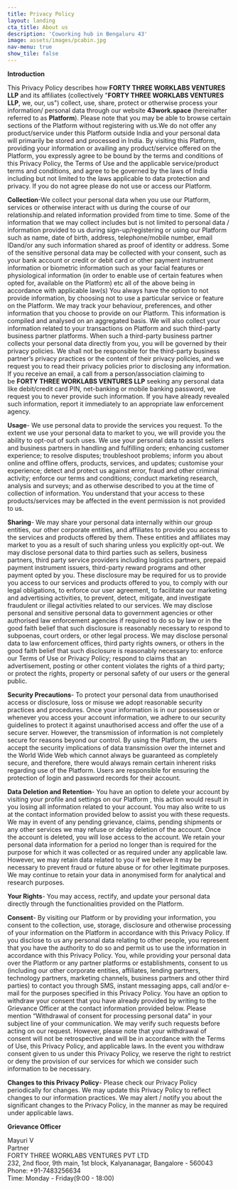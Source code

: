 ```yaml
---
title: Privacy Policy
layout: landing
cta_title: About us
description: 'Coworking hub in Bengaluru 43'
image: assets/images/pcabin.jpg
nav-menu: true
show_tile: false
---
```


**Introduction**

This Privacy Policy describes how **FORTY THREE WORKLABS VENTURES LLP** and its affiliates (collectively "**FORTY THREE WORKLABS VENTURES LLP**, we, our, us") collect, use, share, protect or otherwise process your information/ personal data through our website **43work.space** (hereinafter referred to as **Platform**). Please note that you may be able to browse certain sections of the Platform without registering with us.We do not offer any product/service under this Platform outside India and your personal data will primarily be stored and processed in India. By visiting this Platform, providing your information or availing any product/service offered on the Platform, you expressly agree to be bound by the terms and conditions of this Privacy Policy, the Terms of Use and the applicable service/product terms and conditions, and agree to be governed by the laws of India including but not limited to the laws applicable to data protection and privacy. If you do not agree please do not use or access our Platform.

**Collection**\-We collect your personal data when you use our Platform, services or otherwise interact with us during the course of our relationship.and related information provided from time to time. Some of the information that we may collect includes but is not limited to personal data / information provided to us during sign-up/registering or using our Platform such as name, date of birth, address, telephone/mobile number, email IDand/or any such information shared as proof of identity or address. Some of the sensitive personal data may be collected with your consent, such as your bank account or credit or debit card or other payment instrument information or biometric information such as your facial features or physiological information (in order to enable use of certain features when opted for, available on the Platform) etc all of the above being in accordance with applicable law(s) You always have the option to not provide information, by choosing not to use a particular service or feature on the Platform. We may track your behaviour, preferences, and other information that you choose to provide on our Platform. This information is compiled and analysed on an aggregated basis. We will also collect your information related to your transactions on Platform and such third-party business partner platforms. When such a third-party business partner collects your personal data directly from you, you will be governed by their privacy policies. We shall not be responsible for the third-party business partner’s privacy practices or the content of their privacy policies, and we request you to read their privacy policies prior to disclosing any information. If you receive an email, a call from a person/association claiming to be **FORTY THREE WORKLABS VENTURES LLP** seeking any personal data like debit/credit card PIN, net-banking or mobile banking password, we request you to never provide such information. If you have already revealed such information, report it immediately to an appropriate law enforcement agency.

**Usage**\- We use personal data to provide the services you request. To the extent we use your personal data to market to you, we will provide you the ability to opt-out of such uses. We use your personal data to assist sellers and business partners in handling and fulfilling orders; enhancing customer experience; to resolve disputes; troubleshoot problems; inform you about online and offline offers, products, services, and updates; customise your experience; detect and protect us against error, fraud and other criminal activity; enforce our terms and conditions; conduct marketing research, analysis and surveys; and as otherwise described to you at the time of collection of information. You understand that your access to these products/services may be affected in the event permission is not provided to us.

**Sharing**\- We may share your personal data internally within our group entities, our other corporate entities, and affiliates to provide you access to the services and products offered by them. These entities and affiliates may market to you as a result of such sharing unless you explicitly opt-out. We may disclose personal data to third parties such as sellers, business partners, third party service providers including logistics partners, prepaid payment instrument issuers, third-party reward programs and other payment opted by you. These disclosure may be required for us to provide you access to our services and products offered to you, to comply with our legal obligations, to enforce our user agreement, to facilitate our marketing and advertising activities, to prevent, detect, mitigate, and investigate fraudulent or illegal activities related to our services. We may disclose personal and sensitive personal data to government agencies or other authorised law enforcement agencies if required to do so by law or in the good faith belief that such disclosure is reasonably necessary to respond to subpoenas, court orders, or other legal process. We may disclose personal data to law enforcement offices, third party rights owners, or others in the good faith belief that such disclosure is reasonably necessary to: enforce our Terms of Use or Privacy Policy; respond to claims that an advertisement, posting or other content violates the rights of a third party; or protect the rights, property or personal safety of our users or the general public.

**Security Precautions**\- To protect your personal data from unauthorised access or disclosure, loss or misuse we adopt reasonable security practices and procedures. Once your information is in our possession or whenever you access your account information, we adhere to our security guidelines to protect it against unauthorised access and offer the use of a secure server. However, the transmission of information is not completely secure for reasons beyond our control. By using the Platform, the users accept the security implications of data transmission over the internet and the World Wide Web which cannot always be guaranteed as completely secure, and therefore, there would always remain certain inherent risks regarding use of the Platform. Users are responsible for ensuring the protection of login and password records for their account.

**Data Deletion and Retention**\- You have an option to delete your account by visiting your profile and settings on our Platform , this action would result in you losing all information related to your account. You may also write to us at the contact information provided below to assist you with these requests. We may in event of any pending grievance, claims, pending shipments or any other services we may refuse or delay deletion of the account. Once the account is deleted, you will lose access to the account. We retain your personal data information for a period no longer than is required for the purpose for which it was collected or as required under any applicable law. However, we may retain data related to you if we believe it may be necessary to prevent fraud or future abuse or for other legitimate purposes. We may continue to retain your data in anonymised form for analytical and research purposes.

**Your Rights**\- You may access, rectify, and update your personal data directly through the functionalities provided on the Platform.

**Consent**\- By visiting our Platform or by providing your information, you consent to the collection, use, storage, disclosure and otherwise processing of your information on the Platform in accordance with this Privacy Policy. If you disclose to us any personal data relating to other people, you represent that you have the authority to do so and permit us to use the information in accordance with this Privacy Policy. You, while providing your personal data over the Platform or any partner platforms or establishments, consent to us (including our other corporate entities, affiliates, lending partners, technology partners, marketing channels, business partners and other third parties) to contact you through SMS, instant messaging apps, call and/or e-mail for the purposes specified in this Privacy Policy. You have an option to withdraw your consent that you have already provided by writing to the Grievance Officer at the contact information provided below. Please mention “Withdrawal of consent for processing personal data” in your subject line of your communication. We may verify such requests before acting on our request. However, please note that your withdrawal of consent will not be retrospective and will be in accordance with the Terms of Use, this Privacy Policy, and applicable laws. In the event you withdraw consent given to us under this Privacy Policy, we reserve the right to restrict or deny the provision of our services for which we consider such information to be necessary.

**Changes to this Privacy Policy**\- Please check our Privacy Policy periodically for changes. We may update this Privacy Policy to reflect changes to our information practices. We may alert / notify you about the significant changes to the Privacy Policy, in the manner as may be required under applicable laws.

**Grievance Officer**

Mayuri V\
Partner\
FORTY THREE WORKLABS VENTURES PVT LTD\
232, 2nd floor, 9th main, 1st block, Kalyananagar, Bangalore - 560043\
Phone: +91-7483256634\
Time: Monday - Friday(9:00 - 18:00)
